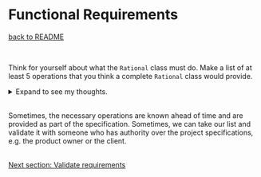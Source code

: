 # Functional Requirements
[back to README](README.md)

<br/>

Think for yourself about what the `Rational` class must do.  Make a list of at least 5 operations that you think a complete `Rational` class would provide.

<details>
  <summary>Expand to see my thoughts.</summary>

1. Construct a new `Rational`
1. Add `Rational`s
1. Subtract `Rational`s
1. Multiply `Rational`s
1. Divide `Rational`s
1. Compare `Rational`s for
   1. equality
   1. greater than
   1. less than
1. Pretty-print a `Rational`
</details>

<br/>

Sometimes, the necessary operations are known ahead of time and are provided as part of the specification.  Sometimes, we can take our list and validate it with someone who has authority over the project specifications, e.g. the product owner or the client.
<br/>
<br/>

[Next section: Validate requirements](client_functional_requirements.md)

